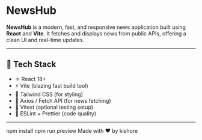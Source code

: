 #  NewsHub

**NewsHub** is a modern, fast, and responsive news application built using **React** and **Vite**. It fetches and displays news from public APIs, offering a clean UI and real-time updates.

---

## 🚀 Tech Stack

- ⚛️ React 18+
- ⚡ Vite (blazing fast build tool)
- 🎨 Tailwind CSS (for styling)
- 📡 Axios / Fetch API (for news fetching)
- 🧪 Vitest (optional testing setup)
- 🧹 ESLint + Prettier (code quality)

---
npm install
npm run preview
Made with ❤️ by kishore




